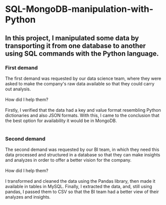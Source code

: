 # SQL-MongoDB-manipulation-with-Python
 ## In this project, I manipulated some data by transporting it from one database to another using SQL commands with the Python language.
 ### First demand
  The first demand was requested by our data science team, where they were asked to make the company's raw data available so that they could carry out analysis.
<br><br>
  How did I help them?
<br><br>
  Firstly, I verified that the data had a key and value format resembling Python dictionaries and also JSON formats. With this, I came to the conclusion that the best option
for availability it would be in MongoDB.
<br><br>
### Second demand
  The second demand was requested by our BI team, in which they need this data processed and structured in a database so that they can make insights
and analyzes in order to offer a better vision for the company.
<br><br>
  How did I help them?
<br><br>
  I transformed and cleaned the data using the Pandas library, then made it available in tables in MySQL. Finally, I extracted the data, and, still
using pandas, I passed them to CSV so that the BI team had a better view of their analyzes and insights.

